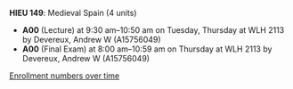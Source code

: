 **HIEU 149**: Medieval Spain (4 units)

- **A00** (Lecture) at 9:30 am–10:50 am on Tuesday, Thursday at WLH 2113 by Devereux, Andrew W (A15756049)
- **A00** (Final Exam) at 8:00 am–10:59 am on Thursday at WLH 2113 by Devereux, Andrew W (A15756049)

[Enrollment numbers over time](./HIEU149.tsv)
